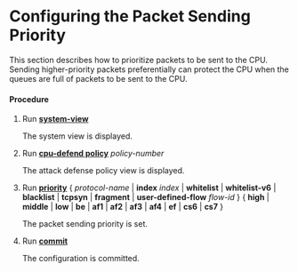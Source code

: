 Configuring the Packet Sending Priority
=======================================

This section describes how to prioritize packets to be sent to the CPU. Sending higher-priority packets preferentially can protect the CPU when the queues are full of packets to be sent to the CPU.

#### Procedure

1. Run [**system-view**](cmdqueryname=system-view)
   
   
   
   The system view is displayed.
2. Run [**cpu-defend policy**](cmdqueryname=cpu-defend+policy) *policy-number*
   
   
   
   The attack defense policy view is displayed.
3. Run [**priority**](cmdqueryname=priority+index+whitelist+whitelist-v6+blacklist+tcpsyn+fragment) { *protocol-name* | **index** *index* | **whitelist** | **whitelist-v6** | **blacklist** | **tcpsyn** | **fragment** | **user-defined-flow** *flow-id* } { **high** | **middle** | **low** | **be** | **af1** | **af2** | **af3** | **af4** | **ef** | **cs6** | **cs7** }
   
   
   
   The packet sending priority is set.
4. Run [**commit**](cmdqueryname=commit)
   
   
   
   The configuration is committed.